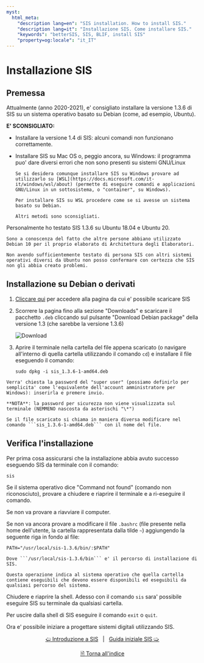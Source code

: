 ```yaml
---
myst:
  html_meta:
    "description lang=en": "SIS installation. How to install SIS."
    "description lang=it": "Installazione SIS. Come installare SIS."
    "keywords": "betterSIS, SIS, BLIF, install SIS"
    "property=og:locale": "it_IT"
---
```


# Installazione SIS

## Premessa
Attualmente (anno 2020-2021), e' consigliato installare la versione 1.3.6 di SIS su un sistema operativo basato su Debian (come, ad esempio, Ubuntu).

**E' SCONSIGLIATO:**

* Installare la versione 1.4 di SIS: alcuni comandi non funzionano correttamente.

* Installare SIS su Mac OS o, peggio ancora, su Windows: il programma puo' dare diversi errori che non sono presenti su sistemi GNU/Linux
  
  ```{admonition} nota
  Se si desidera comunque installare SIS su Windows provare ad utilizzarlo su [WSL](https://docs.microsoft.com/it-it/windows/wsl/about) (permette di eseguire comandi e applicazioni GNU/Linux in un sottosistema, o "container", su Windows). 
   
  Per installare SIS su WSL procedere come se si avesse un sistema basato su Debian.
   
  Altri metodi sono sconsigliati.
  ```

Personalmente ho testato SIS 1.3.6 su Ubuntu 18.04 e Ubuntu 20.
```{admonition} nota
Sono a conoscenza del fatto che altre persone abbiano utilizzato Debian 10 per il proprio elaborato di Architettura degli Elaboratori.

Non avendo sufficientemente testato di persona SIS con altri sistemi operativi diversi da Ubuntu non posso confermare con certezza che SIS non gli abbia creato problemi.
```

## Installazione su Debian o derivati

1. [Cliccare qui](https://jackhack96.github.io/logic-synthesis/sis.html) per accedere alla pagina da cui e' possibile scaricare SIS

2. Scorrere la pagina fino alla sezione "Downloads" e scaricare il pacchetto ```.deb``` cliccando sul pulsante "Download Debian package" della versione 1.3 (che sarebbe la versione 1.3.6)
   
   ![Download](https://i.imgur.com/qwQco9W.png)

3. Aprire il terminale nella cartella del file appena scaricato (o navigare all'interno di quella cartella utilizzando il comando ```cd```) e installare il file eseguendo il comando:
   
   ```
   sudo dpkg -i sis_1.3.6-1-amd64.deb
   ```

```{admonition} nota
Verra' chiesta la password del "super user" (possiamo definirlo per semplicita' come l'equivalente dell'account amministratore per Windows): inserirla e premere invio.
 
**NOTA**: la password per sicurezza non viene visualizzata sul terminale (NEMMENO nascosta da asterischi "\*")
```

```{admonition} nota
Se il file scaricato si chiama in maniera diversa modificare nel comando ```sis_1.3.6-1-amd64.deb``` con il nome del file.
```

## Verifica l'installazione

Per prima cosa assicurarsi che la installazione abbia avuto successo eseguendo SIS da terminale con il comando:

```
sis
```

Se il sistema operativo dice "Command not found" (comando non riconosciuto), provare a chiudere e riaprire il terminale e a ri-eseguire il comando.

Se non va provare a riavviare il computer.

Se non va ancora provare a modificare il file ```.bashrc``` (file presente nella home dell'utente, la cartella rappresentata dalla tilde ```~```) aggiungendo la seguente riga in fondo al file:

```
PATH="/usr/local/sis-1.3.6/bin/:$PATH"
```

```{admonition} nota
Dove ```/usr/local/sis-1.3.6/bin``` e' il percorso di installazione di SIS.
 
Questa operazione indica al sistema operativo che quella cartella contiene eseguibili che devono essere disponibili ed eseguibili da qualsiasi percorso del sistema.
```

Chiudere e riaprire la shell. Adesso con il comando ```sis``` sara' possibile eseguire SIS su terminale da qualsiasi cartella.

Per uscire dalla shell di SIS eseguire il comando ```exit``` o ```quit```.

Ora e' possibile iniziare a progettare sistemi digitali utilizzando SIS.

<div align=center>

[🢠 Introduzione a SIS](./001_introduzione_a_sis.md) &nbsp; | &nbsp; [Guida iniziale SIS 🢡](./003_guida_iniziale_sis.md)

[🗎 Torna all'indice](./tutorials.md)

</div>